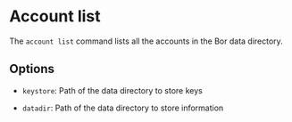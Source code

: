# Account list

The `account list` command lists all the accounts in the Bor data directory.

## Options

- ```keystore```: Path of the data directory to store keys

- ```datadir```: Path of the data directory to store information